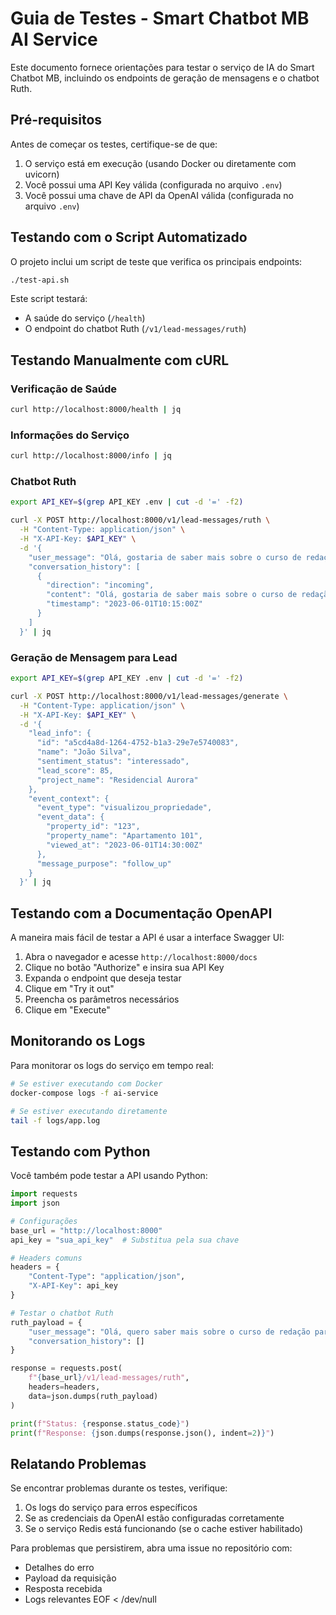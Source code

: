 # Guia de Testes - Smart Chatbot MB AI Service

Este documento fornece orientações para testar o serviço de IA do Smart Chatbot MB, incluindo os endpoints de geração de mensagens e o chatbot Ruth.

## Pré-requisitos

Antes de começar os testes, certifique-se de que:

1. O serviço está em execução (usando Docker ou diretamente com uvicorn)
2. Você possui uma API Key válida (configurada no arquivo `.env`)
3. Você possui uma chave de API da OpenAI válida (configurada no arquivo `.env`)

## Testando com o Script Automatizado

O projeto inclui um script de teste que verifica os principais endpoints:

```bash
./test-api.sh
```

Este script testará:
- A saúde do serviço (`/health`)
- O endpoint do chatbot Ruth (`/v1/lead-messages/ruth`)

## Testando Manualmente com cURL

### Verificação de Saúde

```bash
curl http://localhost:8000/health | jq
```

### Informações do Serviço

```bash
curl http://localhost:8000/info | jq
```

### Chatbot Ruth

```bash
export API_KEY=$(grep API_KEY .env | cut -d '=' -f2)

curl -X POST http://localhost:8000/v1/lead-messages/ruth \
  -H "Content-Type: application/json" \
  -H "X-API-Key: $API_KEY" \
  -d '{
    "user_message": "Olá, gostaria de saber mais sobre o curso de redação",
    "conversation_history": [
      {
        "direction": "incoming",
        "content": "Olá, gostaria de saber mais sobre o curso de redação",
        "timestamp": "2023-06-01T10:15:00Z"
      }
    ]
  }' | jq
```

### Geração de Mensagem para Lead

```bash
export API_KEY=$(grep API_KEY .env | cut -d '=' -f2)

curl -X POST http://localhost:8000/v1/lead-messages/generate \
  -H "Content-Type: application/json" \
  -H "X-API-Key: $API_KEY" \
  -d '{
    "lead_info": {
      "id": "a5cd4a8d-1264-4752-b1a3-29e7e5740083",
      "name": "João Silva",
      "sentiment_status": "interessado",
      "lead_score": 85,
      "project_name": "Residencial Aurora"
    },
    "event_context": {
      "event_type": "visualizou_propriedade",
      "event_data": {
        "property_id": "123",
        "property_name": "Apartamento 101",
        "viewed_at": "2023-06-01T14:30:00Z"
      },
      "message_purpose": "follow_up"
    }
  }' | jq
```

## Testando com a Documentação OpenAPI

A maneira mais fácil de testar a API é usar a interface Swagger UI:

1. Abra o navegador e acesse `http://localhost:8000/docs`
2. Clique no botão "Authorize" e insira sua API Key
3. Expanda o endpoint que deseja testar
4. Clique em "Try it out"
5. Preencha os parâmetros necessários
6. Clique em "Execute"

## Monitorando os Logs

Para monitorar os logs do serviço em tempo real:

```bash
# Se estiver executando com Docker
docker-compose logs -f ai-service

# Se estiver executando diretamente
tail -f logs/app.log
```

## Testando com Python

Você também pode testar a API usando Python:

```python
import requests
import json

# Configurações
base_url = "http://localhost:8000"
api_key = "sua_api_key"  # Substitua pela sua chave

# Headers comuns
headers = {
    "Content-Type": "application/json",
    "X-API-Key": api_key
}

# Testar o chatbot Ruth
ruth_payload = {
    "user_message": "Olá, quero saber mais sobre o curso de redação para o ENEM",
    "conversation_history": []
}

response = requests.post(
    f"{base_url}/v1/lead-messages/ruth",
    headers=headers,
    data=json.dumps(ruth_payload)
)

print(f"Status: {response.status_code}")
print(f"Response: {json.dumps(response.json(), indent=2)}")
```

## Relatando Problemas

Se encontrar problemas durante os testes, verifique:

1. Os logs do serviço para erros específicos
2. Se as credenciais da OpenAI estão configuradas corretamente
3. Se o serviço Redis está funcionando (se o cache estiver habilitado)

Para problemas que persistirem, abra uma issue no repositório com:
- Detalhes do erro
- Payload da requisição
- Resposta recebida
- Logs relevantes
EOF < /dev/null